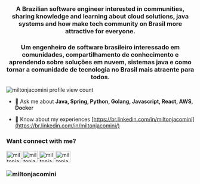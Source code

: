 <h3 align="center">A Brazilian software engineer interested in communities, sharing knowledge and learning about cloud solutions, java systems
and how make tech community on Brasil more attractive for everyone.</h3>
<h3 align="center">Um engenheiro de software brasileiro interessado em comunidades, compartilhamento de conhecimento e aprendendo sobre soluções em nuvem, sistemas java
e como tornar a comunidade de tecnologia no Brasil mais atraente para todos.</h3>


<p align="left"> 
    <img src="https://komarev.com/ghpvc/?username=miltonjacomini&label=Profile%20views&color=0e75b6&style=flat-square" alt="miltonjacomini profile view count" /> 
</p>

- 💬 Ask me about **Java, Spring, Python, Golang, Javascript, React, AWS, Docker**

- 📄 Know about my experiences [https://br.linkedin.com/in/miltonjacomini](https://br.linkedin.com/in/miltonjacomini/)

<h3 align="left">Want connect with me?</h3>
    <p align="left">
        <a href="https://twitter.com/miltonjacomini" target="blank">
            <img align="center" src="https://raw.githubusercontent.com/rahuldkjain/github-profile-readme-generator/master/src/images/icons/Social/twitter.svg" alt="miltonjacomini" height="30" width="40" />
        </a>
        <a href="https://linkedin.com/in/miltonjacomini" target="blank">
            <img align="center" src="https://raw.githubusercontent.com/rahuldkjain/github-profile-readme-generator/master/src/images/icons/Social/linked-in-alt.svg" alt="miltonjacomini" height="30" width="40"/>
        </a>
        <a href="https://www.instagram.com/techpararh" target="blank">
            <img align="center" src="https://raw.githubusercontent.com/rahuldkjain/github-profile-readme-generator/master/src/images/icons/Social/instagram.svg" alt="miltonjacomini" height="30" width="40"/>
        </a>
        <a href="https://www.youtube.com/c/TechparaRH" target="blank">
            <img align="center" src="https://raw.githubusercontent.com/rahuldkjain/github-profile-readme-generator/master/src/images/icons/Social/youtube.svg" alt="miltonjacomini" height="30" width="40"/>
        </a>
    </p>
</h3>

<h3 align="left">
    <p>
        <img src="https://github-readme-stats.vercel.app/api?username=miltonjacomini&show_icons=true&locale=en" alt="miltonjacomini" />
    </p>
</h3>

